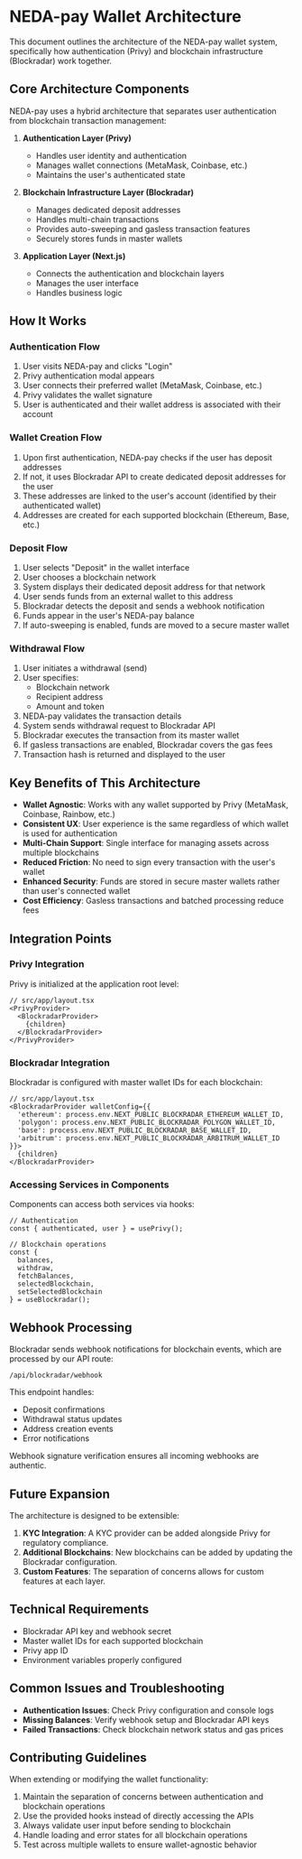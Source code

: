 # NEDA-pay Wallet Architecture

This document outlines the architecture of the NEDA-pay wallet system, specifically how authentication (Privy) and blockchain infrastructure (Blockradar) work together.

## Core Architecture Components

NEDA-pay uses a hybrid architecture that separates user authentication from blockchain transaction management:

1. **Authentication Layer (Privy)**
   - Handles user identity and authentication
   - Manages wallet connections (MetaMask, Coinbase, etc.)
   - Maintains the user's authenticated state

2. **Blockchain Infrastructure Layer (Blockradar)**
   - Manages dedicated deposit addresses
   - Handles multi-chain transactions
   - Provides auto-sweeping and gasless transaction features
   - Securely stores funds in master wallets

3. **Application Layer (Next.js)**
   - Connects the authentication and blockchain layers
   - Manages the user interface
   - Handles business logic

## How It Works

### Authentication Flow

1. User visits NEDA-pay and clicks "Login"
2. Privy authentication modal appears
3. User connects their preferred wallet (MetaMask, Coinbase, etc.)
4. Privy validates the wallet signature
5. User is authenticated and their wallet address is associated with their account

### Wallet Creation Flow

1. Upon first authentication, NEDA-pay checks if the user has deposit addresses
2. If not, it uses Blockradar API to create dedicated deposit addresses for the user
3. These addresses are linked to the user's account (identified by their authenticated wallet)
4. Addresses are created for each supported blockchain (Ethereum, Base, etc.)

### Deposit Flow

1. User selects "Deposit" in the wallet interface
2. User chooses a blockchain network
3. System displays their dedicated deposit address for that network
4. User sends funds from an external wallet to this address
5. Blockradar detects the deposit and sends a webhook notification
6. Funds appear in the user's NEDA-pay balance
7. If auto-sweeping is enabled, funds are moved to a secure master wallet

### Withdrawal Flow

1. User initiates a withdrawal (send)
2. User specifies:
   - Blockchain network
   - Recipient address
   - Amount and token
3. NEDA-pay validates the transaction details
4. System sends withdrawal request to Blockradar API
5. Blockradar executes the transaction from its master wallet
6. If gasless transactions are enabled, Blockradar covers the gas fees
7. Transaction hash is returned and displayed to the user

## Key Benefits of This Architecture

- **Wallet Agnostic**: Works with any wallet supported by Privy (MetaMask, Coinbase, Rainbow, etc.)
- **Consistent UX**: User experience is the same regardless of which wallet is used for authentication
- **Multi-Chain Support**: Single interface for managing assets across multiple blockchains
- **Reduced Friction**: No need to sign every transaction with the user's wallet
- **Enhanced Security**: Funds are stored in secure master wallets rather than user's connected wallet
- **Cost Efficiency**: Gasless transactions and batched processing reduce fees

## Integration Points

### Privy Integration

Privy is initialized at the application root level:

```tsx
// src/app/layout.tsx
<PrivyProvider>
  <BlockradarProvider>
    {children}
  </BlockradarProvider>
</PrivyProvider>
```

### Blockradar Integration

Blockradar is configured with master wallet IDs for each blockchain:

```tsx
// src/app/layout.tsx
<BlockradarProvider walletConfig={{
  'ethereum': process.env.NEXT_PUBLIC_BLOCKRADAR_ETHEREUM_WALLET_ID,
  'polygon': process.env.NEXT_PUBLIC_BLOCKRADAR_POLYGON_WALLET_ID,
  'base': process.env.NEXT_PUBLIC_BLOCKRADAR_BASE_WALLET_ID,
  'arbitrum': process.env.NEXT_PUBLIC_BLOCKRADAR_ARBITRUM_WALLET_ID
}}>
  {children}
</BlockradarProvider>
```

### Accessing Services in Components

Components can access both services via hooks:

```tsx
// Authentication
const { authenticated, user } = usePrivy();

// Blockchain operations
const { 
  balances, 
  withdraw, 
  fetchBalances, 
  selectedBlockchain,
  setSelectedBlockchain
} = useBlockradar();
```

## Webhook Processing

Blockradar sends webhook notifications for blockchain events, which are processed by our API route:

```
/api/blockradar/webhook
```

This endpoint handles:
- Deposit confirmations
- Withdrawal status updates
- Address creation events
- Error notifications

Webhook signature verification ensures all incoming webhooks are authentic.

## Future Expansion

The architecture is designed to be extensible:

1. **KYC Integration**: A KYC provider can be added alongside Privy for regulatory compliance.
2. **Additional Blockchains**: New blockchains can be added by updating the Blockradar configuration.
3. **Custom Features**: The separation of concerns allows for custom features at each layer.

## Technical Requirements

- Blockradar API key and webhook secret
- Master wallet IDs for each supported blockchain
- Privy app ID
- Environment variables properly configured

## Common Issues and Troubleshooting

- **Authentication Issues**: Check Privy configuration and console logs
- **Missing Balances**: Verify webhook setup and Blockradar API keys
- **Failed Transactions**: Check blockchain network status and gas prices

## Contributing Guidelines

When extending or modifying the wallet functionality:

1. Maintain the separation of concerns between authentication and blockchain operations
2. Use the provided hooks instead of directly accessing the APIs
3. Always validate user input before sending to blockchain
4. Handle loading and error states for all blockchain operations
5. Test across multiple wallets to ensure wallet-agnostic behavior
